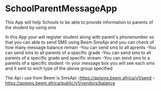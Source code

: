 # SchoolParentMessageApp
This App will help Schools to be able to provide information to parents of the student by using sms

In this App your will register student along with parent's phonenumber so that you can able to send SMS using Beam SmsApi and you can check of how many message balance remain
-You can send sms to all aprents
-You can send sms to all parents of a specific grade
-You can send sms to all parents of a specific grade and specific stream
-You can send sms to a parents of a specific student
-In your message box you will see each sms and it sent to wich type of the above group specified

The Api i use from Beem is SmsApi
-https://apisms.beem.africa/v1/send
-https://apisms.beem.africa/public/v1/vendors/balance


